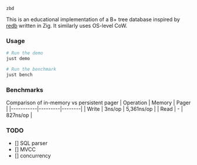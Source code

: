 `zbd`

This is an educational implementation of a B+ tree database inspired by [redb](https://github.com/cberner/redb) written in Zig. It similarly uses OS-level CoW. 

### Usage

```bash
# Run the demo
just demo 

# Run the benchmark 
just bench
```

### Benchmarks
Comparison of in-memory vs persistent pager
| Operation | Memory | Pager |
|-----------|---------|--------|
| Write | 3ns/op | 5,361ns/op |
| Read | - | 827ns/op |

### TODO
- [] SQL parser
- [] MVCC
- [] concurrency
